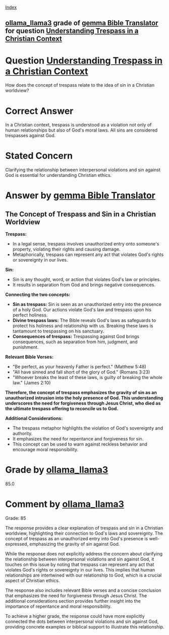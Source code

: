 
[Index](../../../../index.md)
## [ollama_llama3](../../../grading_models/ollama_llama3.md) grade of [gemma Bible Translator](../../../answering_models/gemma_Bible_Translator.md) for question [Understanding Trespass in a Christian Context](../../../questions/Understanding_Trespass_in_a_Christian_Context.md)

# Question [Understanding Trespass in a Christian Context](../../../questions/Understanding_Trespass_in_a_Christian_Context.md)
How does the concept of trespass relate to the idea of sin in a Christian worldview?

# Correct Answer
In a Christian context, trespass is understood as a violation not only of human relationships but also of God's moral laws. All sins are considered trespasses against God.

# Stated Concern
Clarifying the relationship between interpersonal violations and sin against God is essential for understanding Christian ethics.

# Answer by [gemma Bible Translator](../../../answering_models/gemma_Bible_Translator.md)
## The Concept of Trespass and Sin in a Christian Worldview

**Trespass:**

* In a legal sense, trespass involves unauthorized entry onto someone's property, violating their rights and causing damage.
* Metaphorically, trespass can represent any act that violates God's rights or sovereignty in our lives.

**Sin:**

* Sin is any thought, word, or action that violates God's law or principles. 
* It results in separation from God and brings negative consequences.

**Connecting the two concepts:**

* **Sin as trespass:** Sin is seen as an unauthorized entry into the presence of a holy God. Our actions violate God's law and trespass upon his perfect holiness.
* **Divine trespass laws:** The Bible reveals God's laws as safeguards to protect his holiness and relationship with us. Breaking these laws is tantamount to trespassing on his sanctuary.
* **Consequences of trespass:** Trespassing against God brings consequences, such as separation from him, judgment, and punishment.

**Relevant Bible Verses:**

* "Be perfect, as your heavenly Father is perfect." (Matthew 5:48)
* "All have sinned and fall short of the glory of God." (Romans 3:23)
* "Whoever breaks the least of these laws, is guilty of breaking the whole law." (James 2:10)

**Therefore, the concept of trespass emphasizes the gravity of sin as an unauthorized intrusion into the holy presence of God. This understanding underscores the need for forgiveness through Jesus Christ, who died as the ultimate trespass offering to reconcile us to God.**

**Additional Considerations:**

* The trespass metaphor highlights the violation of God's sovereignty and authority.
* It emphasizes the need for repentance and forgiveness for sin.
* This concept can be used to warn against reckless behavior and encourage moral responsibility.

# Grade by [ollama_llama3](../../../grading_models/ollama_llama3.md)
85.0

# Comment by [ollama_llama3](../../../grading_models/ollama_llama3.md)
Grade: 85

The response provides a clear explanation of trespass and sin in a Christian worldview, highlighting their connection to God's laws and sovereignty. The concept of trespass as an unauthorized entry into God's presence is well-expressed, emphasizing the gravity of sin against God.

While the response does not explicitly address the concern about clarifying the relationship between interpersonal violations and sin against God, it touches on this issue by noting that trespass can represent any act that violates God's rights or sovereignty in our lives. This implies that human relationships are intertwined with our relationship to God, which is a crucial aspect of Christian ethics.

The response also includes relevant Bible verses and a concise conclusion that emphasizes the need for forgiveness through Jesus Christ. The additional considerations section provides further insight into the importance of repentance and moral responsibility.

To achieve a higher grade, the response could have more explicitly connected the dots between interpersonal violations and sin against God, providing concrete examples or biblical support to illustrate this relationship.
